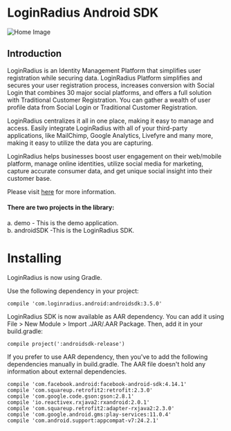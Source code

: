 # LoginRadius Android SDK
![Home Image](http://docs.lrcontent.com/resources/github/banner-1544x500.png)

## Introduction ##
LoginRadius is an Identity Management Platform that simplifies user registration while securing data. LoginRadius Platform simplifies and secures your user registration process, increases conversion with Social Login that combines 30 major social platforms, and offers a full solution with Traditional Customer Registration. You can gather a wealth of user profile data from Social Login or Traditional Customer Registration.

LoginRadius centralizes it all in one place, making it easy to manage and access. Easily integrate LoginRadius with all of your third-party applications, like MailChimp, Google Analytics, Livefyre and many more, making it easy to utilize the data you are capturing.

LoginRadius helps businesses boost user engagement on their web/mobile platform, manage online identities, utilize social media for marketing, capture accurate consumer data, and get unique social insight into their customer base.

Please visit [here](http://www.loginradius.com/) for more information.



#### There are two projects in the library:
a. demo - This is the demo application.    
b. androidSDK -This is the LoginRadius SDK.


# Installing

LoginRadius is now using Gradle.

Use the following dependency in your project:

```
compile 'com.loginradius.android:androidsdk:3.5.0'

```

LoginRadius SDK is now available as AAR dependency. You can add it using File > New Module > Import .JAR/.AAR Package. Then, add it in your build.gradle:

```
compile project(':androidsdk-release')

```

If you prefer to use AAR dependency, then you've to add the following dependencies manually in build.gradle. The AAR file doesn't hold any information about external dependencies.

```
compile 'com.facebook.android:facebook-android-sdk:4.14.1'
compile 'com.squareup.retrofit2:retrofit:2.3.0'
compile 'com.google.code.gson:gson:2.8.1'
compile 'io.reactivex.rxjava2:rxandroid:2.0.1'
compile 'com.squareup.retrofit2:adapter-rxjava2:2.3.0'
compile 'com.google.android.gms:play-services:11.0.4'
compile 'com.android.support:appcompat-v7:24.2.1'

```